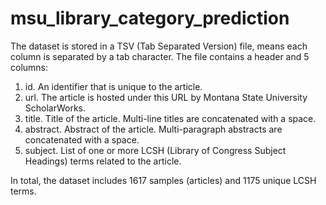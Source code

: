 # msu_library_category_prediction

The dataset is stored in a TSV (Tab Separated Version) file, means each column is separated by a tab character. The file contains a header and 5 columns:
1. id. An identifier that is unique to the article.
2. url. The article is hosted under this URL by Montana State University ScholarWorks.
3. title. Title of the article. Multi-line titles are concatenated with a space.
4. abstract. Abstract of the article. Multi-paragraph abstracts are concatenated with a space.
5. subject. List of one or more LCSH (Library of Congress Subject Headings) terms related to the article.

In total, the dataset includes 1617 samples (articles) and 1175 unique LCSH terms.
